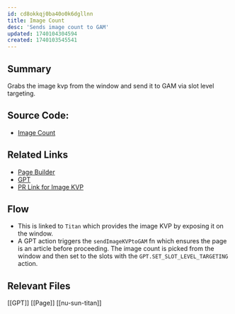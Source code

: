 ```yaml
---
id: cd8okkqj0ba40o0k6dgllnn
title: Image Count
desc: 'Sends image count to GAM'
updated: 1740104304594
created: 1740103545541
---
```

## Summary
Grabs the image kvp from the window and send it to GAM via slot level targeting. 

## Source Code:
- [Image Count](/ncu-ad-manager/src/Modules/ImageCount/ImageCount.ts)

## Related Links
- [Page Builder](/ncu-ad-manager/src/Utils/Page/Page.ts)
- [GPT](/ncu-ad-manager/src/Modules/GPT/GPT.ts)
- [PR Link for Image KVP](https://github.com/newsuk/nu-sun-titan/pull/11040/files)

## Flow 
- This is linked to `Titan` which provides the image KVP by exposing it on the window. 
- A GPT action triggers the `sendImageKVPtoGAM` fn which ensures the page is an article before proceeding. The image count is picked from the window and then set to the slots with the `GPT.SET_SLOT_LEVEL_TARGETING` action.

## Relevant Files
[[GPT]]
[[Page]]
[[nu-sun-titan]]